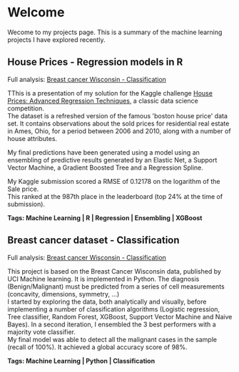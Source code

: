 # Welcome
<body>
 Wecome to my projects page. This is a summary of the machine learning projects I have explored recently.  
<h2>House Prices - Regression models in R</h2>

Full analysis: <a href="houseprice.html" title="houseprice.html">Breast cancer Wisconsin - Classification</a>

 <p>TThis is a presentation of my solution for the Kaggle challenge <a href="https://www.kaggle.com/c/house-prices-advanced-regression-techniques">House Prices: Advanced Regression Techniques</a>, a classic data science competition.<br />
The dataset is a refreshed version of the famous 'boston house price' data set. It contains observations about the sold prices for residential real estate in Ames, Ohio, for a period between 2006 and 2010, along with a number of house attributes.<br />

My final predictions have been generated using a model using an ensembling of predictive results generated by an Elastic Net, a Support Vector Machine, a Gradient Boosted Tree and a Regression Spline.<br />

My Kaggle submission scored a RMSE of 0.12178 on the logarithm of the Sale price.  
This ranked at the 987th place in the leaderboard (top 24% at the time of submission).  </p>
<p>
  <b>Tags: Machine Learning | R | Regression | Ensembling | XGBoost </b>
  
</p>

<h2>Breast cancer dataset - Classification</h2>

Full analysis: <a href="final.html" title="final.html">Breast cancer Wisconsin - Classification</a>

 <p>This project is based on the Breast Cancer Wisconsin data, published by UCI Machine learning. It is implemented in Python. The diagnosis (Benign/Malignant) must be predicted from a series of cell measurements (concavity, dimensions, symmetry, ...)<br />
 I started by exploring the data, both analytically and visually, before implementing a number of classification algorithms (Logistic regression, Tree classifier, Random Forest, XGBoost, Support Vector Machine and Naive Bayes). 
In a second iteration, I ensembled the 3 best performers with a majority vote classifier. <br />My final model was able to detect all the malignant cases in the sample (recall of 100%). It achieved a global accuracy score of 98%.</p>
<p>
  <b>Tags: Machine Learning | Python | Classification </b>
  
</p>
  </body>
